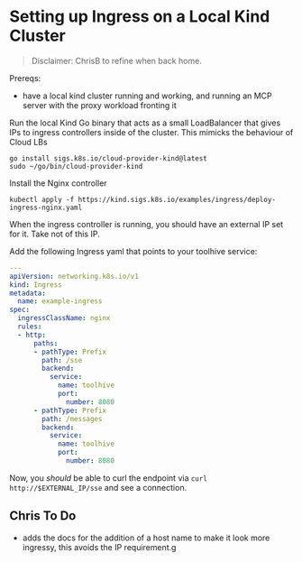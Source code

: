 # Setting up Ingress on a Local Kind Cluster

> Disclaimer: ChrisB to refine when back home.

Prereqs:
- have a local kind cluster running and working, and running an MCP server with the proxy workload fronting it

Run the local Kind Go binary that acts as a small LoadBalancer that gives IPs to ingress controllers inside of the cluster. This mimicks the behaviour of Cloud LBs

```
go install sigs.k8s.io/cloud-provider-kind@latest
sudo ~/go/bin/cloud-provider-kind
```

Install the Nginx controller
```
kubectl apply -f https://kind.sigs.k8s.io/examples/ingress/deploy-ingress-nginx.yaml
```

When the ingress controller is running, you should have an external IP set for it. Take not of this IP.

Add the following Ingress yaml that points to your toolhive service:
```yaml
---
apiVersion: networking.k8s.io/v1
kind: Ingress
metadata:
  name: example-ingress
spec:
  ingressClassName: nginx
  rules:
  - http:
      paths:
      - pathType: Prefix
        path: /sse
        backend:
          service:
            name: toolhive
            port:
              number: 8080
      - pathType: Prefix
        path: /messages
        backend:
          service:
            name: toolhive
            port:
              number: 8080
```

Now, you _should_ be able to curl the endpoint via `curl http://$EXTERNAL_IP/sse` and see a connection.

## Chris To Do
- adds the docs for the addition of a host name to make it look more ingressy, this avoids the IP requirement.g